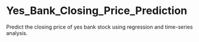 # Yes_Bank_Closing_Price_Prediction
Predict the closing price of yes bank stock using regression and time-series analysis.
